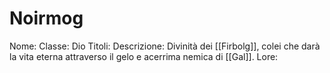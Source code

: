 # Noirmog
Nome: 
Classe: Dio
Titoli: 
Descrizione: Divinità dei [[Firbolg]], colei che darà la vita eterna attraverso il gelo e acerrima nemica di [[Gal]].
Lore: